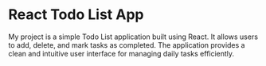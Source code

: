 # React Todo List App
 My project is a simple Todo List application built using React. It allows users to add, delete, and mark tasks as completed. The application provides a clean and intuitive user interface for managing daily tasks efficiently.
